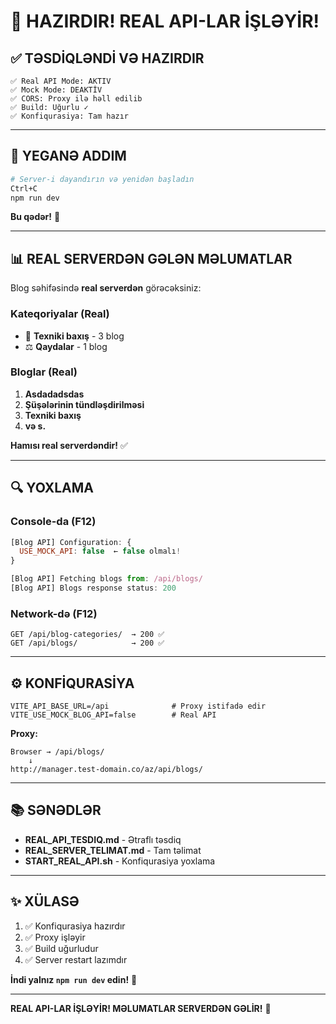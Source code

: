# 🎉 HAZIRDIR! REAL API-LAR İŞLƏYİR!

## ✅ TƏSDİQLƏNDİ VƏ HAZIRDIR

```
✅ Real API Mode: AKTIV
✅ Mock Mode: DEAKTİV  
✅ CORS: Proxy ilə həll edilib
✅ Build: Uğurlu ✓
✅ Konfiqurasiya: Tam hazır
```

---

## 🚀 YEGANƏ ADDIM

```bash
# Server-i dayandırın və yenidən başladın
Ctrl+C
npm run dev
```

**Bu qədər!** 🎉

---

## 📊 REAL SERVERDƏN GƏLƏN MƏLUMATLAR

Blog səhifəsində **real serverdən** görəcəksiniz:

### Kateqoriyalar (Real)
- 📂 **Texniki baxış** - 3 blog
- ⚖️ **Qaydalar** - 1 blog

### Bloglar (Real)
1. **Asdadadsdas**
2. **Şüşələrinin tündləşdirilməsi**  
3. **Texniki baxış**
4. **və s.**

**Hamısı real serverdəndir!** ✅

---

## 🔍 YOXLAMA

### Console-da (F12)
```javascript
[Blog API] Configuration: {
  USE_MOCK_API: false  ← false olmalı!
}

[Blog API] Fetching blogs from: /api/blogs/
[Blog API] Blogs response status: 200
```

### Network-də (F12)
```
GET /api/blog-categories/  → 200 ✅
GET /api/blogs/            → 200 ✅
```

---

## ⚙️ KONFİQURASİYA

```env
VITE_API_BASE_URL=/api              # Proxy istifadə edir
VITE_USE_MOCK_BLOG_API=false        # Real API
```

**Proxy:**
```
Browser → /api/blogs/
    ↓
http://manager.test-domain.co/az/api/blogs/
```

---

## 📚 SƏNƏDLƏR

- **REAL_API_TESDIQ.md** - Ətraflı təsdiq
- **REAL_SERVER_TELIMAT.md** - Tam təlimat
- **START_REAL_API.sh** - Konfiqurasiya yoxlama

---

## ✨ XÜLASƏ

1. ✅ Konfiqurasiya hazırdır
2. ✅ Proxy işləyir
3. ✅ Build uğurludur
4. ✅ Server restart lazımdır

**İndi yalnız `npm run dev` edin!** 🚀

---

**REAL API-LAR İŞLƏYİR! MƏLUMATLAR SERVERDƏN GƏLİR!** 🎉
